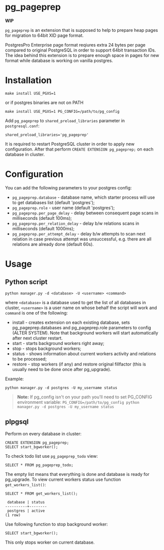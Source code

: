 # pg_pageprep

**WIP**

`pg_pageprep` is an extension that is supposed to help to prepare heap pages for migration to 64bit XID page format.

PostgresPro Enterprise page format reqiures extra 24 bytes per page compared to original PostgreSQL in order to support 64bit transaction IDs. The idea behind this extension is to prepare enough space in pages for new format while database is working on vanilla postgres.

# Installation

```
make install USE_PGXS=1
```

or if postgres binaries are not on PATH

```
make install USE_PGXS=1 PG_CONFIG=/path/to/pg_config
```

Add `pg_pageprep` to `shared_preload_libraries` parameter in `postgresql.conf`:

```
shared_preload_libraries='pg_pageprep'
```

It is required to restart PostgreSQL cluster in order to apply new configuration. After that perform `CREATE EXTENSION pg_pageprep;` on each database in cluster.

# Configuration

You can add the following parameters to your postgres config:

* `pg_pageprep.database` - database name, which starter process will use to get databases list (default 'postgres');
* `pg_pageprep.role` - user name (default 'postgres');
* `pg_pageprep.per_page_delay` - delay between consequent page scans in milliseconds (default 100ms);
* `pg_pageprep.per_relation_delay` - delay b/w relations scans in milliseconds (default 1000ms);
* `pg_pageprep.per_attempt_delay` - delay b/w attempts to scan next relation in case previous attempt was unsuccessful, e.g. there are all relations are already done (default 60s).

# Usage

## Python script

```
python manager.py -d <database> -U <username> <command>
```

where `<database>` is a database used to get the list of all databases in cluster, `<username>` is a user name on whose behalf the script will work and `command` is one of the following:

* install - creates extension on each existing database, sets pg_pageprep.databases and pg_pageprep.role parameters to config (ALTER SYSTEM). Note that background workers will start automatically after next cluster restart.
* start - starts background workers right away;
* stop - stops background workers;
* status - shows information about current workers activity and relations to be processed;
* restore - stop workers (if any) and restore original fillfactor (this is usually need to be done once after pg_upgrade).

Example:

```
python manager.py -d postgres -U my_username status
```

> **Note:** If pg_config isn't on your path you'll need to set PG_CONFIG environment variable:
> `PG_CONFIG=/path/to/pg_config python manager.py -d postgres -U my_username status`

## plpgsql

Perform on every database in cluster:

```
CREATE EXTENSION pg_pageprep;
SELECT start_bgworker();
```

To check todo list use `pg_pageprep_todo` view:

```
SELECT * FROM pg_pageprep_todo;
```

The empty list means that everything is done and database is ready for pg_upgrade.
To view current workers status use function `get_workers_list()`:

```
SELECT * FROM get_workers_list();

 database | status 
----------+--------
 postgres | active
(1 row)

```

Use following function to stop background worker:

```
SELECT start_bgworker();
```

This only stops worker on current database.
